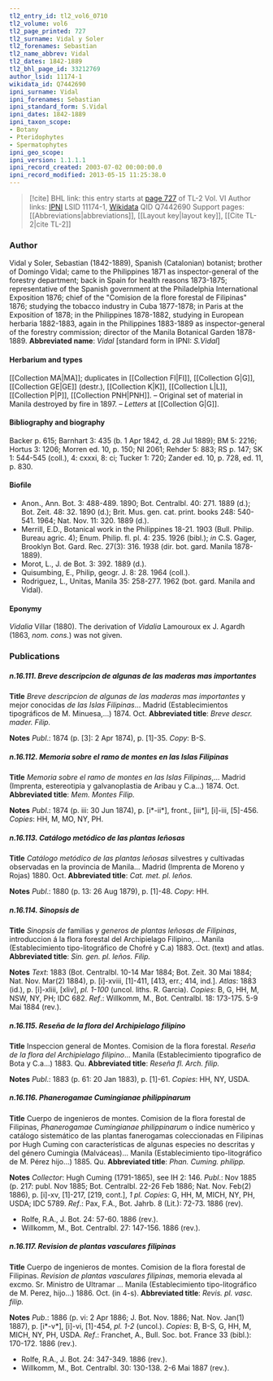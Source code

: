 ```yaml
---
tl2_entry_id: tl2_vol6_0710
tl2_volume: vol6
tl2_page_printed: 727
tl2_surname: Vidal y Soler
tl2_forenames: Sebastian
tl2_name_abbrev: Vidal
tl2_dates: 1842-1889
tl2_bhl_page_id: 33212769
author_lsid: 11174-1
wikidata_id: Q7442690
ipni_surname: Vidal
ipni_forenames: Sebastian
ipni_standard_form: S.Vidal
ipni_dates: 1842-1889
ipni_taxon_scope: 
- Botany
- Pteridophytes
- Spermatophytes
ipni_geo_scope: 
ipni_version: 1.1.1.1
ipni_record_created: 2003-07-02 00:00:00.0
ipni_record_modified: 2013-05-15 11:25:38.0
---
```


> [!cite] BHL link: this entry starts at [page 727](https://www.biodiversitylibrary.org/page/33212769) of TL-2 Vol. VI
> Author links: [IPNI](https://www.ipni.org/a/11174-1) LSID 11174-1, [Wikidata](https://www.wikidata.org/wiki/Q7442690) QID Q7442690
> Support pages: [[Abbreviations|abbreviations]], [[Layout key|layout key]], [[Cite TL-2|cite TL-2]]

### Author

Vidal y Soler, Sebastian (1842-1889), Spanish (Catalonian) botanist; brother of Domingo Vidal; came to the Philippines 1871 as inspector-general of the forestry department; back in Spain for health reasons 1873-1875; representative of the Spanish government at the Philadelphia International Exposition 1876; chief of the "Comision de la flore forestal de Filipinas" 1876; studying the tobacco industry in Cuba 1877-1878; in Paris at the Exposition of 1878; in the Philippines 1878-1882, studying in European herbaria 1882-1883, again in the Philippines 1883-1889 as inspector-general of the forestry commission; director of the Manila Botanical Garden 1878-1889. 
**Abbreviated name**: *Vidal* \[standard form in IPNI: *S.Vidal*\]

#### Herbarium and types

[[Collection MA|MA]]; duplicates in [[Collection FI|FI]], [[Collection G|G]], [[Collection GE|GE]] (destr.), [[Collection K|K]], [[Collection L|L]], [[Collection P|P]], [[Collection PNH|PNH]]. – Original set of material in Manila destroyed by fire in 1897. – *Letters* at [[Collection G|G]].

#### Bibliography and biography

Backer p. 615; Barnhart 3: 435 (b. 1 Apr 1842, d. 28 Jul 1889); BM 5: 2216; Hortus 3: 1206; Morren ed. 10, p. 150; NI 2061; Rehder 5: 883; RS p. 147; SK 1: 544-545 (coll.), 4: cxxxi, 8: ci; Tucker 1: 720; Zander ed. 10, p. 728, ed. 11, p. 830.

#### Biofile

- Anon., Ann. Bot. 3: 488-489. 1890; Bot. Centralbl. 40: 271. 1889 (d.); Bot. Zeit. 48: 32. 1890 (d.); Brit. Mus. gen. cat. print. books 248: 540-541. 1964; Nat. Nov. 11: 320. 1889 (d.).
- Merrill, E.D., Botanical work in the Philippines 18-21. 1903 (Bull. Philip. Bureau agric. 4); Enum. Philip. fl. pl. 4: 235. 1926 (bibl.); *in* C.S. Gager, Brooklyn Bot. Gard. Rec. 27(3): 316. 1938 (dir. bot. gard. Manila 1878-1889).
- Morot, L., J. de Bot. 3: 392. 1889 (d.).
- Quisumbing, E., Philip, geogr. J. 8: 28. 1964 (coll.).
- Rodriguez, L., Unitas, Manila 35: 258-277. 1962 (bot. gard. Manila and Vidal).

#### Eponymy

*Vidalia* Villar (1880). The derivation of *Vidalia* Lamouroux ex J. Agardh (1863, *nom. cons.*) was not given.

### Publications

##### n.16.111. Breve descripcion de algunas de las maderas mas importantes

**Title**
*Breve descripcion de algunas de las maderas mas importantes* y mejor conocidas *de las Islas Filipinas*... Madrid (Establecimientos tipográficos de M. Minuesa,...) 1874. Oct.
**Abbreviated title**: *Breve descr. mader. Filip.*

**Notes**
*Publ*.: 1874 (p. \[3\]: 2 Apr 1874), p. \[1\]-35. *Copy*: B-S.

##### n.16.112. Memoria sobre el ramo de montes en las Islas Filipinas

**Title**
*Memoria sobre el ramo de montes en las Islas Filipinas*,... Madrid (Imprenta, estereotipia y galvanoplastia de Aribau y C.a...) 1874. Oct.
**Abbreviated title**: *Mem. Montes Filip.*

**Notes**
*Publ*.: 1874 (p. iii: 30 Jun 1874), p. \[i\*-ii\*\], front., \[iii\*\], \[i\]-iii, \[5\]-456. *Copies*: HH, M, MO, NY, PH.

##### n.16.113. Catálogo metódico de las plantas leñosas

**Title**
*Catálogo metódico de las plantas leñosas* silvestres y cultivadas observadas en la provincia de Manila... Madrid (Imprenta de Moreno y Rojas) 1880. Oct.
**Abbreviated title**: *Cat. met. pl. leños.*

**Notes**
*Publ*.: 1880 (p. 13: 26 Aug 1879), p. \[1\]-48. *Copy*: HH.

##### n.16.114. Sinopsis de

**Title**
*Sinopsis de* familias y *generos de plantas leñosas de Filipinas*, introduccion á la flora forestal del Archipielago Filipino,... Manila (Establecimiento tipo-litográfico de Chofré y C.a) 1883. Oct. (text) and atlas.
**Abbreviated title**: *Sin. gen. pl. leños. Filip.*

**Notes**
*Text*: 1883 (Bot. Centralbl. 10-14 Mar 1884; Bot. Zeit. 30 Mai 1884; Nat. Nov. Mar(2) 1884), p. \[i\]-xviii, \[1\]-411, \[413, err.; 414, ind.\].
*Atlas*: 1883 (id.), p. \[i\]-xliii, \[xliv\], *pl. 1-100* (uncol. liths. R. Garcia).
*Copies*: B, G, HH, M, NSW, NY, PH; IDC 682.
*Ref*.: Willkomm, M., Bot. Centralbl. 18: 173-175. 5-9 Mai 1884 (rev.).

##### n.16.115. Reseña de la flora del Archipielago filipino

**Title**
Inspeccion general de Montes. Comision de la flora forestal. *Reseña de la flora del Archipielago filipino*... Manila (Establecimiento tipografico de Bota y C.a...) 1883. Qu.
**Abbreviated title**: *Reseña fl. Arch. filip.*

**Notes**
*Publ*.: 1883 (p. 61: 20 Jan 1883), p. \[1\]-61. *Copies*: HH, NY, USDA.

##### n.16.116. Phanerogamae Cumingianae philippinarum

**Title**
Cuerpo de ingenieros de montes. Comision de la flora forestal de Filipinas, *Phanerogamae Cumingianae philippinarum* o índice numèrico y catálogo sistemático de las plantas fanerogamas coleccionadas en Filipinas por Hugh Cuming con características de algunas especies no descritas y del género Cumingia (Malváceas)... Manila (Establecimiento tipo-litográfico de M. Pérez hijo...) 1885. Qu.
**Abbreviated title**: *Phan. Cuming. philipp.*

**Notes**
*Collector*: Hugh Cuming (1791-1865), see IH 2: 146.
*Publ*.: Nov 1885 (p. 217: publ. Nov 1885; Bot. Centralbl. 22-26 Feb 1886; Nat. Nov. Feb(2) 1886), p. \[i\]-xv, \[1\]-217, \[219, cont.\], *1 pl. Copies*: G, HH, M, MICH, NY, PH, USDA; IDC 5789.
*Ref*.: Pax, F.A., Bot. Jahrb. 8 (Lit.): 72-73. 1886 (rev).
- Rolfe, R.A., J. Bot. 24: 57-60. 1886 (rev.).
- Willkomm, M., Bot. Centralbl. 27: 147-156. 1886 (rev.).

##### n.16.117. Revision de plantas vasculares filipinas

**Title**
Cuerpo de ingenieros de montes. Comision de la flora forestal de Filipinas. *Revision de plantas vasculares filipinas*, memoria elevada al excmo. Sr. Ministro de Ultramar ... Manila (Establecimiento tipo-litográfico de M. Perez, hijo...) 1886. Oct. (in 4-s).
**Abbreviated title**: *Revis. pl. vasc. filip.*

**Notes**
*Pub*.: 1886 (p. vi: 2 Apr 1886; J. Bot. Nov. 1886; Nat. Nov. Jan(1) 1887), p. \[i\*-v\*\], \[i\]-vi, \[1\]-454, *pl. 1-2* (uncol.). *Copies*: B, B-S, G, HH, M, MICH, NY, PH, USDA.
*Ref*.: Franchet, A., Bull. Soc. bot. France 33 (bibl.): 170-172. 1886 (rev.).
- Rolfe, R.A., J. Bot. 24: 347-349. 1886 (rev.).
- Willkomm, M., Bot. Centralbl. 30: 130-138. 2-6 Mai 1887 (rev.).

